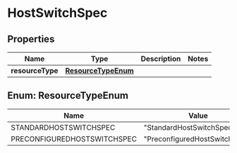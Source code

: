 # HostSwitchSpec

## Properties
Name | Type | Description | Notes
------------ | ------------- | ------------- | -------------
**resourceType** | [**ResourceTypeEnum**](#ResourceTypeEnum) |  | 

<a name="ResourceTypeEnum"></a>
## Enum: ResourceTypeEnum
Name | Value
---- | -----
STANDARDHOSTSWITCHSPEC | &quot;StandardHostSwitchSpec&quot;
PRECONFIGUREDHOSTSWITCHSPEC | &quot;PreconfiguredHostSwitchSpec&quot;
